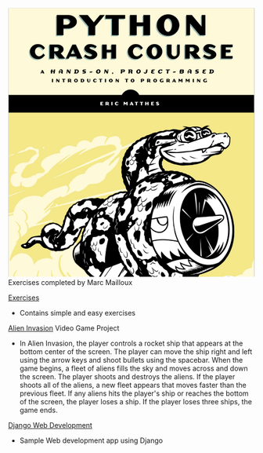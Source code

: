 ![](https://github.com/marctheshark3/Leopard-Shark-Code-Repo/blob/master/misc/python_crash_course.png)
Exercises completed by Marc Mailloux

[Exercises](https://github.com/marctheshark3/Leopard-Shark-Code-Repo/tree/master/Python_Crash_Course_Coding_Tutorial/Simple_Exercises) 

 - Contains simple and easy exercises
 
 [Alien Invasion](https://github.com/marctheshark3/Leopard-Shark-Code-Repo/tree/master/Python_Crash_Course_Coding_Tutorial/Video%20Game%20Project) Video Game Project
 - In Alien Invasion, the player controls a rocket ship that appears at the bottom center of the screen. The player can move the ship right and left using the arrow keys and shoot bullets using the spacebar. When the game begins, a fleet of aliens fills the sky and moves across and down the screen. The player shoots and destroys the aliens. If the player shoots all of the aliens, a new fleet appears that moves faster than the previous fleet. If any aliens hits the player's ship or reaches the bottom of the screen, the player loses a ship. If the player loses three ships, the game ends.

[Django Web Development](https://github.com/marctheshark3/Leopard-Shark-Code-Repo/tree/master/Python_Crash_Course_Coding_Tutorial/Web_Applications)
- Sample Web development app using Django
